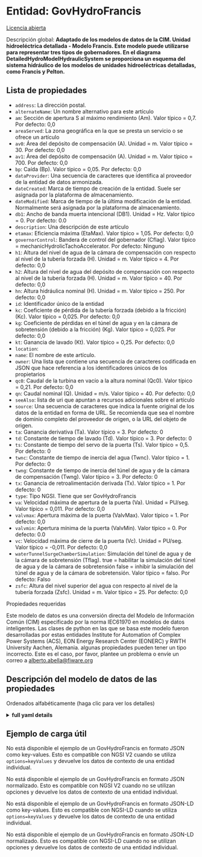 Entidad: GovHydroFrancis  
========================  
[Licencia abierta](https://github.com/smart-data-models//dataModel.EnergyCIM/blob/master/GovHydroFrancis/LICENSE.md)  
Descripción global: **Adaptado de los modelos de datos de la CIM. Unidad hidroeléctrica detallada - Modelo Francis.  Este modelo puede utilizarse para representar tres tipos de gobernadores. En el diagrama DetailedHydroModelHydraulicSystem se proporciona un esquema del sistema hidráulico de los modelos de unidades hidroeléctricas detalladas, como Francis y Pelton.**  

## Lista de propiedades  

- `address`: La dirección postal.  - `alternateName`: Un nombre alternativo para este artículo  - `am`: Sección de apertura S al máximo rendimiento (Am).  Valor típico = 0,7. Por defecto: 0,0  - `areaServed`: La zona geográfica en la que se presta un servicio o se ofrece un artículo  - `av0`: Área del depósito de compensación (A). Unidad = m. Valor típico = 30. Por defecto: 0,0  - `av1`: Área del depósito de compensación (A). Unidad = m. Valor típico = 700. Por defecto: 0,0  - `bp`: Caída (Bp).  Valor típico = 0,05. Por defecto: 0,0  - `dataProvider`: Una secuencia de caracteres que identifica al proveedor de la entidad de datos armonizada.  - `dateCreated`: Marca de tiempo de creación de la entidad. Suele ser asignada por la plataforma de almacenamiento.  - `dateModified`: Marca de tiempo de la última modificación de la entidad. Normalmente será asignada por la plataforma de almacenamiento.  - `db1`: Ancho de banda muerta intencional (DB1).  Unidad = Hz.  Valor típico = 0. Por defecto: 0.0  - `description`: Una descripción de este artículo  - `etamax`: Eficiencia máxima (EtaMax).  Valor típico = 1,05. Por defecto: 0,0  - `governorControl`: Bandera de control del gobernador (Cflag).  Valor típico = mechanicHydrolicTachoAccelerator. Por defecto: Ninguno  - `h1`: Altura del nivel de agua de la cámara de compensación con respecto al nivel de la tubería forzada (H).  Unidad = m. Valor típico = 4. Por defecto: 0,0  - `h2`: Altura del nivel de agua del depósito de compensación con respecto al nivel de la tubería forzada (H).  Unidad = m. Valor típico = 40. Por defecto: 0,0  - `hn`: Altura hidráulica nominal (H).  Unidad = m. Valor típico = 250. Por defecto: 0,0  - `id`: Identificador único de la entidad  - `kc`: Coeficiente de pérdida de la tubería forzada (debido a la fricción) (Kc).  Valor típico = 0,025. Por defecto: 0,0  - `kg`: Coeficiente de pérdidas en el túnel de agua y en la cámara de sobretensión (debido a la fricción) (Kg).  Valor típico = 0,025. Por defecto: 0,0  - `kt`: Ganancia de lavado (Kt).  Valor típico = 0,25. Por defecto: 0,0  - `location`:   - `name`: El nombre de este artículo.  - `owner`: Una lista que contiene una secuencia de caracteres codificada en JSON que hace referencia a los identificadores únicos de los propietarios  - `qc0`: Caudal de la turbina en vacío a la altura nominal (Qc0).  Valor típico = 0,21. Por defecto: 0,0  - `qn`: Caudal nominal (Q). Unidad = m/s. Valor típico = 40. Por defecto: 0,0  - `seeAlso`: lista de uri que apuntan a recursos adicionales sobre el artículo  - `source`: Una secuencia de caracteres que indica la fuente original de los datos de la entidad en forma de URL. Se recomienda que sea el nombre de dominio completo del proveedor de origen, o la URL del objeto de origen.  - `ta`: Ganancia derivativa (Ta).  Valor típico = 3. Por defecto: 0  - `td`: Constante de tiempo de lavado (Td).  Valor típico = 3. Por defecto: 0  - `ts`: Constante de tiempo del servo de la puerta (Ts).  Valor típico = 0,5. Por defecto: 0  - `twnc`: Constante de tiempo de inercia del agua (Twnc).  Valor típico = 1. Por defecto: 0  - `twng`: Constante de tiempo de inercia del túnel de agua y de la cámara de compensación (Twng). Valor típico = 3. Por defecto: 0  - `tx`: Ganancia de retroalimentación derivada (Tx).  Valor típico = 1. Por defecto: 0  - `type`: Tipo NGSI. Tiene que ser GovHydroFrancis  - `va`: Velocidad máxima de apertura de la puerta (Va).  Unidad = PU/seg.  Valor típico = 0,011. Por defecto: 0,0  - `valvmax`: Apertura máxima de la puerta (ValvMax).  Valor típico = 1. Por defecto: 0,0  - `valvmin`: Apertura mínima de la puerta (ValvMin).  Valor típico = 0. Por defecto: 0.0  - `vc`: Velocidad máxima de cierre de la puerta (Vc).  Unidad = PU/seg.  Valor típico = -0,011. Por defecto: 0,0  - `waterTunnelSurgeChamberSimulation`: Simulación del túnel de agua y de la cámara de sobretensión (Tflag). true = habilitar la simulación del túnel de agua y de la cámara de sobretensión false = inhibir la simulación del túnel de agua y de la cámara de sobretensión. Valor típico = falso. Por defecto: Falso  - `zsfc`: Altura del nivel superior del agua con respecto al nivel de la tubería forzada (Zsfc).  Unidad = m. Valor típico = 25. Por defecto: 0,0    
Propiedades requeridas  
Este modelo de datos es una conversión directa del Modelo de Información Común (CIM) especificado por la norma IEC61970 en modelos de datos inteligentes. Las clases de python en las que se basa este modelo fueron desarrolladas por estas entidades Institute for Automation of Complex Power Systems (ACS), EON Energy Research Center (EONERC) y RWTH University Aachen, Alemania. algunas propiedades pueden tener un tipo incorrecto. Este es el caso, por favor, plantee un problema o envíe un correo a alberto.abella@fiware.org  
## Descripción del modelo de datos de las propiedades  
Ordenados alfabéticamente (haga clic para ver los detalles)  
<details><summary><strong>full yaml details</strong></summary>    
```yaml  
GovHydroFrancis:    
  description: 'Adapted from CIM data models. Detailed hydro unit - Francis model.  This model can be used to represent three types of governors. A schematic of the hydraulic system of detailed hydro unit models, like Francis and Pelton, is provided in the DetailedHydroModelHydraulicSystem diagram.'    
  properties:    
    address:    
      description: 'The mailing address.'    
      properties:    
        addressCountry:    
          description: 'Property. The country. For example, Spain. Model:''https://schema.org/Text'''    
          type: string    
        addressLocality:    
          description: 'Property. The locality in which the street address is, and which is in the region. Model:''https://schema.org/Text'''    
          type: string    
        addressRegion:    
          description: 'Property. The region in which the locality is, and which is in the country. Model:''https://schema.org/Text'''    
          type: string    
        areaServed:    
          description: 'Property. The geographic area where a service or offered item is provided. Model:''https://schema.org/Text'''    
          type: string    
        postOfficeBoxNumber:    
          description: 'Property. The post office box number for PO box addresses. For example, Spain. Model:''https://schema.org/Text'''    
          type: string    
        postalCode:    
          description: 'Property. The postal code. For example, Spain. Model:''https://schema.org/Text'''    
          type: string    
        streetAddress:    
          description: 'Property. The street address. Model:''https://schema.org/Text'''    
          type: string    
      type: Property    
    alternateName:    
      description: 'An alternative name for this item'    
      type: Property    
    am:    
      description: 'Opening section S at the maximum efficiency (Am).  Typical Value = 0.7. Default: 0.0'    
      type: number    
      x-ngsi:    
        model: https://schema.org/Number    
    areaServed:    
      description: 'The geographic area where a service or offered item is provided'    
      type: Property    
      x-ngsi:    
        model: https://schema.org/Text    
    av0:    
      description: 'Area of the surge tank (A). Unit = m. Typical Value = 30. Default: 0.0'    
      type: number    
      x-ngsi:    
        model: https://schema.org/Number    
    av1:    
      description: 'Area of the compensation tank (A). Unit = m. Typical Value = 700. Default: 0.0'    
      type: number    
      x-ngsi:    
        model: https://schema.org/Number    
    bp:    
      description: 'Droop (Bp).  Typical Value = 0.05. Default: 0.0'    
      type: number    
      x-ngsi:    
        model: https://schema.org/Number    
    dataProvider:    
      description: 'A sequence of characters identifying the provider of the harmonised data entity.'    
      type: Property    
    dateCreated:    
      description: 'Entity creation timestamp. This will usually be allocated by the storage platform.'    
      format: date-time    
      type: Property    
    dateModified:    
      description: 'Timestamp of the last modification of the entity. This will usually be allocated by the storage platform.'    
      format: date-time    
      type: Property    
    db1:    
      description: 'Intentional dead-band width (DB1).  Unit = Hz.  Typical Value = 0. Default: 0.0'    
      type: number    
      x-ngsi:    
        model: https://schema.org/Number    
    description:    
      description: 'A description of this item'    
      type: Property    
    etamax:    
      description: 'Maximum efficiency (EtaMax).  Typical Value = 1.05. Default: 0.0'    
      type: number    
      x-ngsi:    
        model: https://schema.org/Number    
    governorControl:    
      description: 'Governor control flag (Cflag).  Typical Value = mechanicHydrolicTachoAccelerator. Default: None'    
      type: number    
      x-ngsi:    
        model: https://schema.org/Number    
    h1:    
      description: 'Head of compensation chamber water level with respect to the level of penstock (H).  Unit = m. Typical Value = 4. Default: 0.0'    
      type: number    
      x-ngsi:    
        model: https://schema.org/Number    
    h2:    
      description: 'Head of surge tank water level with respect to the level of penstock (H).  Unit = m. Typical Value = 40. Default: 0.0'    
      type: number    
      x-ngsi:    
        model: https://schema.org/Number    
    hn:    
      description: 'Rated hydraulic head (H).  Unit = m. Typical Value = 250. Default: 0.0'    
      type: number    
      x-ngsi:    
        model: https://schema.org/Number    
    id:    
      anyOf: &govhydrofrancis_-_properties_-_owner_-_items_-_anyof    
        - description: 'Property. Identifier format of any NGSI entity'    
          maxLength: 256    
          minLength: 1    
          pattern: ^[\w\-\.\{\}\$\+\*\[\]`|~^@!,:\\]+$    
          type: string    
        - description: 'Property. Identifier format of any NGSI entity'    
          format: uri    
          type: string    
      description: 'Unique identifier of the entity'    
      type: Property    
    kc:    
      description: 'Penstock loss coefficient (due to friction) (Kc).  Typical Value = 0.025. Default: 0.0'    
      type: number    
      x-ngsi:    
        model: https://schema.org/Number    
    kg:    
      description: 'Water tunnel and surge chamber loss coefficient (due to friction) (Kg).  Typical Value = 0.025. Default: 0.0'    
      type: number    
      x-ngsi:    
        model: https://schema.org/Number    
    kt:    
      description: 'Washout gain (Kt).  Typical Value = 0.25. Default: 0.0'    
      type: number    
      x-ngsi:    
        model: https://schema.org/Number    
    location:    
      $id: https://geojson.org/schema/Geometry.json    
      $schema: "http://json-schema.org/draft-07/schema#"    
      oneOf:    
        - properties:    
            bbox:    
              items:    
                type: number    
              minItems: 4    
              type: array    
            coordinates:    
              items:    
                type: number    
              minItems: 2    
              type: array    
            type:    
              enum:    
                - Point    
              type: string    
          required:    
            - type    
            - coordinates    
          title: 'GeoJSON Point'    
          type: object    
        - properties:    
            bbox:    
              items:    
                type: number    
              minItems: 4    
              type: array    
            coordinates:    
              items:    
                items:    
                  type: number    
                minItems: 2    
                type: array    
              minItems: 2    
              type: array    
            type:    
              enum:    
                - LineString    
              type: string    
          required:    
            - type    
            - coordinates    
          title: 'GeoJSON LineString'    
          type: object    
        - properties:    
            bbox:    
              items:    
                type: number    
              minItems: 4    
              type: array    
            coordinates:    
              items:    
                items:    
                  items:    
                    type: number    
                  minItems: 2    
                  type: array    
                minItems: 4    
                type: array    
              type: array    
            type:    
              enum:    
                - Polygon    
              type: string    
          required:    
            - type    
            - coordinates    
          title: 'GeoJSON Polygon'    
          type: object    
        - properties:    
            bbox:    
              items:    
                type: number    
              minItems: 4    
              type: array    
            coordinates:    
              items:    
                items:    
                  type: number    
                minItems: 2    
                type: array    
              type: array    
            type:    
              enum:    
                - MultiPoint    
              type: string    
          required:    
            - type    
            - coordinates    
          title: 'GeoJSON MultiPoint'    
          type: object    
        - properties:    
            bbox:    
              items:    
                type: number    
              minItems: 4    
              type: array    
            coordinates:    
              items:    
                items:    
                  items:    
                    type: number    
                  minItems: 2    
                  type: array    
                minItems: 2    
                type: array    
              type: array    
            type:    
              enum:    
                - MultiLineString    
              type: string    
          required:    
            - type    
            - coordinates    
          title: 'GeoJSON MultiLineString'    
          type: object    
        - properties:    
            bbox:    
              items:    
                type: number    
              minItems: 4    
              type: array    
            coordinates:    
              items:    
                items:    
                  items:    
                    items:    
                      type: number    
                    minItems: 2    
                    type: array    
                  minItems: 4    
                  type: array    
                type: array    
              type: array    
            type:    
              enum:    
                - MultiPolygon    
              type: string    
          required:    
            - type    
            - coordinates    
          title: 'GeoJSON MultiPolygon'    
          type: object    
      title: 'GeoJSON Geometry'    
    name:    
      description: 'The name of this item.'    
      type: Property    
    owner:    
      description: 'A List containing a JSON encoded sequence of characters referencing the unique Ids of the owner(s)'    
      items:    
        anyOf: *govhydrofrancis_-_properties_-_owner_-_items_-_anyof    
        description: 'Property. Unique identifier of the entity'    
      type: Property    
    qc0:    
      description: 'No-load turbine flow at nominal head (Qc0).  Typical Value = 0.21. Default: 0.0'    
      type: number    
      x-ngsi:    
        model: https://schema.org/Number    
    qn:    
      description: 'Rated flow (Q). Unit = m/s. Typical Value = 40. Default: 0.0'    
      type: number    
      x-ngsi:    
        model: https://schema.org/Number    
    seeAlso:    
      description: 'list of uri pointing to additional resources about the item'    
      oneOf:    
        - items:    
            - format: uri    
              type: string    
          minItems: 1    
          type: array    
        - format: uri    
          type: string    
      type: Property    
    source:    
      description: 'A sequence of characters giving the original source of the entity data as a URL. Recommended to be the fully qualified domain name of the source provider, or the URL to the source object.'    
      type: Property    
    ta:    
      description: 'Derivative gain (Ta).  Typical Value = 3. Default: 0'    
      type: number    
      x-ngsi:    
        model: https://schema.org/Number    
    td:    
      description: 'Washout time constant (Td).  Typical Value = 3. Default: 0'    
      type: number    
      x-ngsi:    
        model: https://schema.org/Number    
    ts:    
      description: 'Gate servo time constant (Ts).  Typical Value = 0.5. Default: 0'    
      type: number    
      x-ngsi:    
        model: https://schema.org/Number    
    twnc:    
      description: 'Water inertia time constant (Twnc).  Typical Value = 1. Default: 0'    
      type: number    
      x-ngsi:    
        model: https://schema.org/Number    
    twng:    
      description: 'Water tunnel and surge chamber inertia time constant (Twng). Typical Value = 3. Default: 0'    
      type: number    
      x-ngsi:    
        model: https://schema.org/Number    
    tx:    
      description: 'Derivative feedback gain (Tx).  Typical Value = 1. Default: 0'    
      type: number    
      x-ngsi:    
        model: https://schema.org/Number    
    type:    
      description: 'NGSI type. It has to be GovHydroFrancis'    
      enum:    
        - GovHydroFrancis    
      type: Property    
    va:    
      description: 'Maximum gate opening velocity (Va).  Unit = PU/sec.  Typical Value = 0.011. Default: 0.0'    
      type: number    
      x-ngsi:    
        model: https://schema.org/Number    
    valvmax:    
      description: 'Maximum gate opening (ValvMax).  Typical Value = 1. Default: 0.0'    
      type: number    
      x-ngsi:    
        model: https://schema.org/Number    
    valvmin:    
      description: 'Minimum gate opening (ValvMin).  Typical Value = 0. Default: 0.0'    
      type: number    
      x-ngsi:    
        model: https://schema.org/Number    
    vc:    
      description: 'Maximum gate closing velocity (Vc).  Unit = PU/sec.  Typical Value = -0.011. Default: 0.0'    
      type: number    
      x-ngsi:    
        model: https://schema.org/Number    
    waterTunnelSurgeChamberSimulation:    
      description: 'Water tunnel and surge chamber simulation (Tflag). true = enable of water tunnel and surge chamber simulation false = inhibit of water tunnel and surge chamber simulation. Typical Value = false. Default: False'    
      type: number    
      x-ngsi:    
        model: https://schema.org/Number    
    zsfc:    
      description: 'Head of upper water level with respect to the level of penstock (Zsfc).  Unit = m.  Typical Value = 25. Default: 0.0'    
      type: number    
      x-ngsi:    
        model: https://schema.org/Number    
  required: []    
  type: object    
```  
</details>    
## Ejemplo de carga útil  
No está disponible el ejemplo de un GovHydroFrancis en formato JSON como key-values. Esto es compatible con NGSI V2 cuando se utiliza `options=keyValues` y devuelve los datos de contexto de una entidad individual.  
No está disponible el ejemplo de un GovHydroFrancis en formato JSON normalizado. Esto es compatible con NGSI V2 cuando no se utilizan opciones y devuelve los datos de contexto de una entidad individual.  
No está disponible el ejemplo de un GovHydroFrancis en formato JSON-LD como key-values. Esto es compatible con NGSI-LD cuando se utiliza `options=keyValues` y devuelve los datos de contexto de una entidad individual.  
No está disponible el ejemplo de un GovHydroFrancis en formato JSON-LD normalizado. Esto es compatible con NGSI-LD cuando no se utilizan opciones y devuelve los datos de contexto de una entidad individual.  
